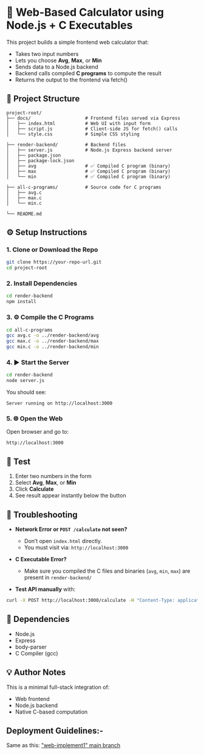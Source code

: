 
# 🧮 Web-Based Calculator using Node.js + C Executables

This project builds a simple frontend web calculator that:
- Takes two input numbers
- Lets you choose **Avg**, **Max**, or **Min**
- Sends data to a Node.js backend
- Backend calls compiled **C programs** to compute the result
- Returns the output to the frontend via fetch()

## 📁 Project Structure

```
project-root/
├── docs/                    # Frontend files served via Express
│   ├── index.html           # Web UI with input form
│   ├── script.js            # Client-side JS for fetch() calls
│   └── style.css            # Simple CSS styling

├── render-backend/          # Backend files
│   ├── server.js            # Node.js Express backend server
│   ├── package.json
│   ├── package-lock.json
│   ├── avg                  # ✅ Compiled C program (binary)
│   ├── max                  # ✅ Compiled C program (binary)
│   └── min                  # ✅ Compiled C program (binary)

├── all-c-programs/          # Source code for C programs
│   ├── avg.c
│   ├── max.c
│   └── min.c

└── README.md                
```

## ⚙️ Setup Instructions

### 1. Clone or Download the Repo

```bash
git clone https://your-repo-url.git
cd project-root
```

### 2. Install Dependencies

```bash
cd render-backend
npm install
```

### 3. ⚙️ Compile the C Programs

```bash
cd all-c-programs
gcc avg.c -o ../render-backend/avg
gcc max.c -o ../render-backend/max
gcc min.c -o ../render-backend/min
```

### 4. ▶️ Start the Server

```bash
cd render-backend
node server.js
```

You should see:

```
Server running on http://localhost:3000
```

### 5. 🌐 Open the Web

Open browser and go to:

```
http://localhost:3000
```

## 🧪 Test 

1. Enter two numbers in the form
2. Select **Avg**, **Max**, or **Min**
3. Click **Calculate**
4. See result appear instantly below the button

## 🐞 Troubleshooting

- **Network Error or `POST /calculate` not seen?**
  - Don’t open `index.html` directly.
  - You must visit via: `http://localhost:3000`

- **C Executable Error?**
  - Make sure you compiled the C files and binaries (`avg`, `min`, `max`) are present in `render-backend/`

- **Test API manually** with:
```bash
curl -X POST http://localhost:3000/calculate -H "Content-Type: application/json" -d '{"num1": "10", "num2": "5", "operation": "avg"}'
```

## 📌 Dependencies

- Node.js
- Express
- body-parser
- C Compiler (gcc)

## 💡 Author Notes

This is a minimal full-stack integration of:
- Web frontend
- Node.js backend
- Native C-based computation

## Deployment Guidelines:-

Same as this: ["web-implement1" main branch](https://github.com/upadhyayabha95/web-implement1.git)
